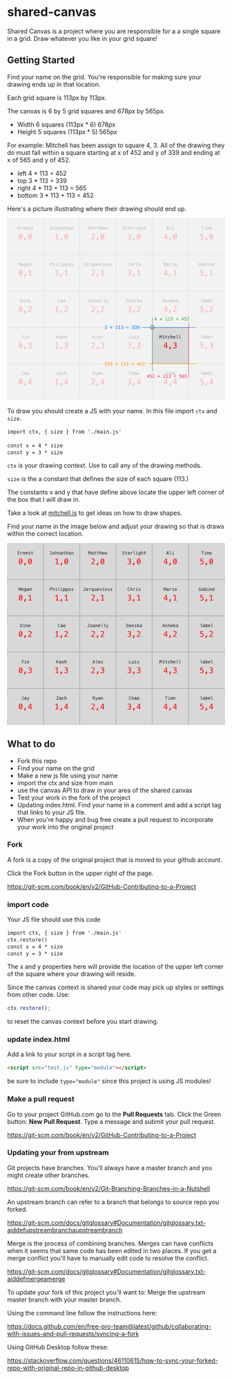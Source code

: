 # shared-canvas
 
Shared Canvas is a project where you are responsible for a a single square in a grid. Draw whatever you like in your grid square!

## Getting Started

Find your name on the grid. You're responsible for making sure your drawing ends up in that location. 

Each grid square is 113px by 113px. 

The canvas is 6 by 5 grid squares and 678px by 565px. 

- Width 6 squares (113px * 6) 678px
- Height 5 squares (113px * 5) 565px

For example: Mitchell has been assign to square 4, 3. All of the drawing they do must fall within a square starting at x of 452 and y of 339 and ending at x of 565 and y of 452. 

- left 4 * 113 = 452
- top 3 * 113 = 339
- right 4 * 113 + 113 = 565
- bottom 3 * 113 + 113 = 452

Here's a picture illustrating where their drawing should end up. 

![grid map overlay](notes/shared-canvas-overlay.png)

To draw you should create a JS with your name. In this file import `ctx` and `size`.

```JS
import ctx, { size } from './main.js'

const x = 4 * size
const y = 3 * size
```

`ctx` is your drawing context. Use to call any of the drawing methods. 

`size` is the a constant that defines the size of each square (113.)

The constants x and y that have define above locate the upper left corner of the box that I will draw in. 

Take a look at [mitchell.js](mitchell.js) to get ideas on how to draw shapes. 

Find your name in the image below and adjust your drawing so that is draws within the correct location. 

![grid map](notes/shared-canvas.png)

## What to do

- Fork this repo
- Find your name on the grid
- Make a new js file using your name
- import the ctx and size from main
- use the canvas API to draw in your area of the shared canvas
- Test your work in the fork of the project
- Updating index.html. Find your name in a comment and add a script tag that links to your JS file.
- When you're happy and bug free create a pull request to incorporate your work into the original project

### Fork

A fork is a copy of the original project that is moved to your github account. 

Click the Fork button in the upper right of the page. 

https://git-scm.com/book/en/v2/GitHub-Contributing-to-a-Project

### import code 

Your JS file should use this code

```JS
import ctx, { size } from './main.js'
ctx.restore()
const x = 4 * size
const y = 3 * size
```

The x and y properties here will provide the location of the upper left corner of the square where your drawing will reside. 

Since the canvas context is shared your code may pick up styles or settings from other code. Use: 

```js
ctx.restore();
```

to reset the canvas context before you start drawing. 

### update index.html

Add a link to your script in a script tag here. 

```HTML
<script src="test.js" type="module"></script>
```

be sure to include `type="module"` since this project is using JS modules!

### Make a pull request

Go to your project GitHub.com go to the **Pull Requests** tab. Click the Green button: **New Pull Request**. Type a message and submit your pull request. 

https://git-scm.com/book/en/v2/GitHub-Contributing-to-a-Project

### Updating your from upstream

Git projects have branches. You'll always have a master branch and you might create other branches. 

https://git-scm.com/book/en/v2/Git-Branching-Branches-in-a-Nutshell

An upstream branch can refer to a branch that belongs to source repo you forked. 

https://git-scm.com/docs/gitglossary#Documentation/gitglossary.txt-aiddefupstreambranchaupstreambranch

Merge is the process of combining branches. Merges can have conflicts when it seems that same code has been edited in two places. If you get a merge conflict you'll have to manually edit code to resolve the conflict. 

https://git-scm.com/docs/gitglossary#Documentation/gitglossary.txt-aiddefmergeamerge

To update your fork of this project you'll want to: Merge the upstream master branch with your master branch. 

Using the command line follow the instructions here: 

https://docs.github.com/en/free-pro-team@latest/github/collaborating-with-issues-and-pull-requests/syncing-a-fork

Using GitHub Desktop follow these:

https://stackoverflow.com/questions/46110615/how-to-sync-your-forked-repo-with-original-repo-in-github-desktop


